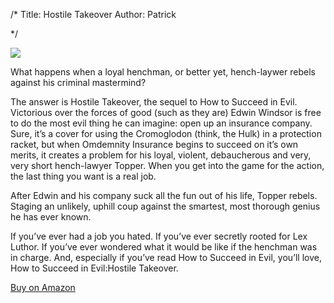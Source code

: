 /*
Title: Hostile Takeover
Author: Patrick


*/



<a href="http://www.amazon.com/Hostile-Takeover-Succeed-Evil-ebook/dp/B008FK93J6"><img src="http://www.patrickemclean.com/wp-content/uploads/2012/05/HostileTakeover.jpg"></a>

 

What happens when a loyal henchman, or better yet, hench-laywer rebels against his criminal mastermind?

The answer is Hostile Takeover, the sequel to How to Succeed in Evil. Victorious over the forces of good (such as they are) Edwin Windsor is free to do the most evil thing he can imagine: open up an insurance company. Sure, it’s a cover for using the Cromoglodon (think, the Hulk) in a protection racket, but when Omdemnity Insurance begins to succeed on it’s own merits, it creates a problem for his loyal, violent, debaucherous and very, very short hench-lawyer Topper. When you get into the game for the action, the last thing you want is a real job.

After Edwin and his company suck all the fun out of his life, Topper rebels. Staging an unlikely, uphill coup against the smartest, most thorough genius he has ever known.

If you’ve ever had a job you hated. If you’ve ever secretly rooted for Lex Luthor. If you’ve ever wondered what it would be like if the henchman was in charge. And, especially if you’ve read How to Succeed in Evil, you’ll love, How to Succeed in Evil:Hostile Takeover.

[Buy on Amazon](http://www.amazon.com/Hostile-Takeover-Succeed-Evil-ebook/dp/B008FK93J6) 
